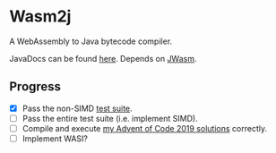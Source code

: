 # Wasm2j

A WebAssembly to Java bytecode compiler.

JavaDocs can be found [here](https://eutro.github.io/wasm2j/index.html).
Depends on [JWasm](https://github.com/eutro/jwasm). 

## Progress

- [x] Pass the non-SIMD [test suite](https://github.com/WebAssembly/testsuite/).
- [ ] Pass the entire test suite (i.e. implement SIMD).
- [ ] Compile and execute [my Advent of Code 2019 solutions](https://github.com/eutro/aoc2019) correctly.
- [ ] Implement WASI?
